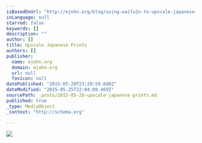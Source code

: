 ```yaml
---
isBasedOnUrl: "http://ejohn.org/blog/using-waifu2x-to-upscale-japanese-prints/"
inLanguage: null
starred: false
keywords: []
description: ""
author: []
title: Upscale Japanese Prints
authors: []
publisher:
  name: ejohn.org
  domain: ejohn.org
  url: null
  favicon: null
datePublished: "2015-05-20T23:20:59.608Z"
dateModified: "2015-05-25T22:04:09.469Z"
sourcePath: _posts/2015-05-20-upscale-japanese-prints.md
published: true
_type: MediaObject
_context: "http://schema.org"

---
```

![](http://i0.wp.com/data.ukiyo-e.org/mfa/scaled/sc165440.jpg)